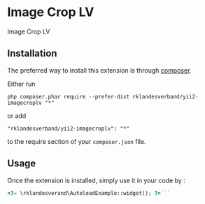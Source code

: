 Image Crop LV
=============
Image Crop LV

Installation
------------

The preferred way to install this extension is through [composer](http://getcomposer.org/download/).

Either run

```
php composer.phar require --prefer-dist rklandesverband/yii2-imagecroplv "*"
```

or add

```
"rklandesverband/yii2-imagecroplv": "*"
```

to the require section of your `composer.json` file.


Usage
-----

Once the extension is installed, simply use it in your code by  :

```php
<?= \rklandesverand\AutoloadExample::widget(); ?>```